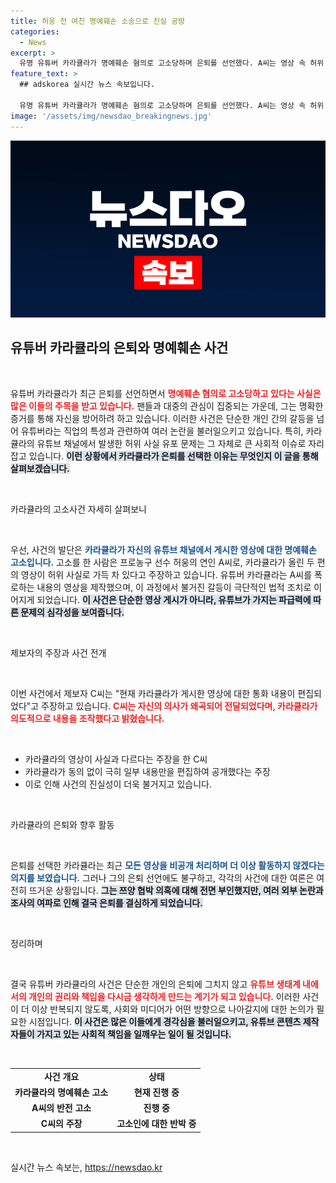 ```yaml
---
title: 허웅 전 여친 명예훼손 소송으로 진실 공방
categories:
  - News
excerpt: >
  유명 유튜버 카라큘라가 명예훼손 혐의로 고소당하며 은퇴를 선언했다. A씨는 영상 속 허위 사실 유포를 주장하고, 제보자들은 통화 내용이 왜곡됐다고 반발했다. 진실 공방이 심화되는 가운데 카라큘라는 모든 영상을 비공개 처리했다.
feature_text: >
  ## adskorea 실시간 뉴스 속보입니다.

  유명 유튜버 카라큘라가 명예훼손 혐의로 고소당하며 은퇴를 선언했다. A씨는 영상 속 허위 사실 유포를 주장하고, 제보자들은 통화 내용이 왜곡됐다고 반발했다. 진실 공방이 심화되는 가운데 카라큘라는 모든 영상을 비공개 처리했다.
image: '/assets/img/newsdao_breakingnews.jpg'
---
```


<p><img src="/assets/img/newsdao_breakingnews.jpg" alt="adskorea 속보" /></p>

<h2 data-ke-size="size26">유튜버 카라큘라의 은퇴와 명예훼손 사건</h2>

<p data-ke-size="size16">&nbsp;</p>

<p>유튜버 카라큘라가 최근 은퇴를 선언하면서 <b><span style="color: #ee2323;">명예훼손 혐의로 고소당하고 있다는 사실은 많은 이들의 주목을 받고 있습니다.</span></b> 팬들과 대중의 관심이 집중되는 가운데, 그는 명확한 증거를 통해 자신을 방어하려 하고 있습니다. 이러한 사건은 단순한 개인 간의 갈등을 넘어 유튜버라는 직업의 특성과 관련하여 여러 논란을 불러일으키고 있습니다. 특히, 카라큘라의 유튜브 채널에서 발생한 허위 사실 유포 문제는 그 자체로 큰 사회적 이슈로 자리 잡고 있습니다. <b><span style="background-color: #21538527;">이런 상황에서 카라큘라가 은퇴를 선택한 이유는 무엇인지 이 글을 통해 살펴보겠습니다.</span></b> </p>

<p data-ke-size="size16">&nbsp;</p>

<p>카라큘라의 고소사건 자세히 살펴보니</p>

<p data-ke-size="size16">&nbsp;</p>

<p>우선, 사건의 발단은 <b><span style="color: #1a5490;">카라큘라가 자신의 유튜브 채널에서 게시한 영상에 대한 명예훼손 고소입니다.</span></b> 고소를 한 사람은 프로농구 선수 허웅의 연인 A씨로, 카라큘라가 올린 두 편의 영상이 허위 사실로 가득 차 있다고 주장하고 있습니다. 유튜버 카라큘라는 A씨를 폭로하는 내용의 영상을 제작했으며, 이 과정에서 불거진 갈등이 극단적인 법적 조치로 이어지게 되었습니다. <b><span style="background-color: #21538527;">이 사건은 단순한 영상 게시가 아니라, 유튜브가 가지는 파급력에 따른 문제의 심각성을 보여줍니다.</span></b></p>

<p data-ke-size="size16">&nbsp;</p>

<p>제보자의 주장과 사건 전개</p>

<p data-ke-size="size16">&nbsp;</p>

<p>이번 사건에서 제보자 C씨는 "현재 카라큘라가 게시한 영상에 대한 통화 내용이 편집되었다"고 주장하고 있습니다. <b><span style="color: #ee2323;">C씨는 자신의 의사가 왜곡되어 전달되었다며, 카라큘라가 의도적으로 내용을 조작했다고 밝혔습니다.</span></b> </p>

<p><br></p>

<ul>
<li>카라큘라의 영상이 사실과 다르다는 주장을 한 C씨</li>
<li>카라큘라가 동의 없이 극히 일부 내용만을 편집하여 공개했다는 주장</li>
<li>이로 인해 사건의 진실성이 더욱 불거지고 있습니다.</li>
</ul>

<p data-ke-size="size16">&nbsp;</p>

<p>카라큘라의 은퇴와 향후 활동</p>

<p data-ke-size="size16">&nbsp;</p>

<p>은퇴를 선택한 카라큘라는 최근 <b><span style="color: #1a5490;">모든 영상을 비공개 처리하며 더 이상 활동하지 않겠다는 의지를 보였습니다.</span></b> 그러나 그의 은퇴 선언에도 불구하고, 각각의 사건에 대한 여론은 여전히 뜨거운 상황입니다. <b><span style="background-color: #21538527;">그는 쯔양 협박 의혹에 대해 전면 부인했지만, 여러 외부 논란과 조사의 여파로 인해 결국 은퇴를 결심하게 되었습니다.</span></b></p>

<p data-ke-size="size16">&nbsp;</p>

<p>정리하며</p>

<p data-ke-size="size16">&nbsp;</p>

<p>결국 유튜버 카라큘라의 사건은 단순한 개인의 은퇴에 그치지 않고 <b><span style="color: #ee2323;">유튜브 생태계 내에서의 개인의 권리와 책임을 다시금 생각하게 만드는 계기가 되고 있습니다.</span></b> 이러한 사건이 더 이상 반복되지 않도록, 사회와 미디어가 어떤 방향으로 나아갈지에 대한 논의가 필요한 시점입니다. <b><span style="background-color: #21538527;">이 사건은 많은 이들에게 경각심을 불러일으키고, 유튜브 콘텐츠 제작자들이 가지고 있는 사회적 책임을 일깨우는 일이 될 것입니다.</span></b> </p>

<p data-ke-size="size16">&nbsp;</p>

<table>
<tr>
<td style="text-align: center; height: 17px;"><b>사건 개요</b></td>
<td style="text-align: center; height: 17px;"><b>상태</b></td>
</tr>
<tr>
<td style="text-align: center; height: 17px;"><b>카라큘라의 명예훼손 고소</b></td>
<td style="text-align: center; height: 17px;"><b>현재 진행 중</b></td>
</tr>
<tr>
<td style="text-align: center; height: 17px;"><b>A씨의 반전 고소</b></td>
<td style="text-align: center; height: 17px;"><b>진행 중</b></td>
</tr>
<tr>
<td style="text-align: center; height: 17px;"><b>C씨의 주장</b></td>
<td style="text-align: center; height: 17px;"><b>고소인에 대한 반박 중</b></td>
</tr>
</table>

<p data-ke-size="size16">&nbsp;</p>
실시간 뉴스 속보는, <a href="https://newsdao.kr" rel="dofollow">https://newsdao.kr</a>


